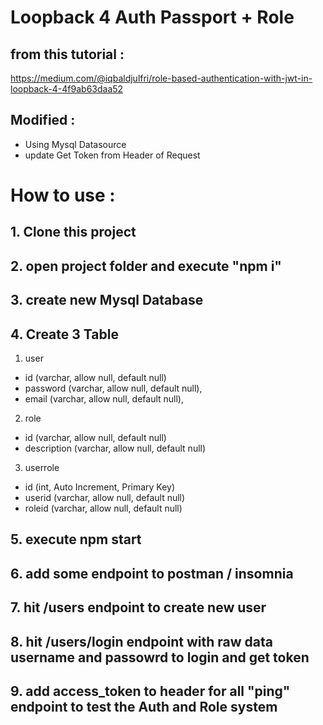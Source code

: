 # Loopback 4 Auth Passport + Role

## from this tutorial :
https://medium.com/@iqbaldjulfri/role-based-authentication-with-jwt-in-loopback-4-4f9ab63daa52

## Modified :
- Using Mysql Datasource
- update Get Token from Header of Request

# How to use :

## 1. Clone this project
## 2. open project folder and execute "npm i"
## 3. create new Mysql Database
## 4. Create 3 Table
1. user
- id (varchar, allow null, default null)
- password (varchar, allow null, default null),
- email (varchar, allow null, default null),

2. role
- id (varchar, allow null, default null)
- description (varchar, allow null, default null)

3. userrole
- id (int, Auto Increment, Primary Key)
- userid (varchar, allow null, default null)
- roleid (varchar, allow null, default null)

## 5. execute npm start
## 6. add some endpoint to postman / insomnia
## 7. hit /users endpoint to create new user
## 8. hit /users/login endpoint with raw data username and passowrd to login and get token
## 9. add access_token to header for all "ping" endpoint to test the Auth and Role system
